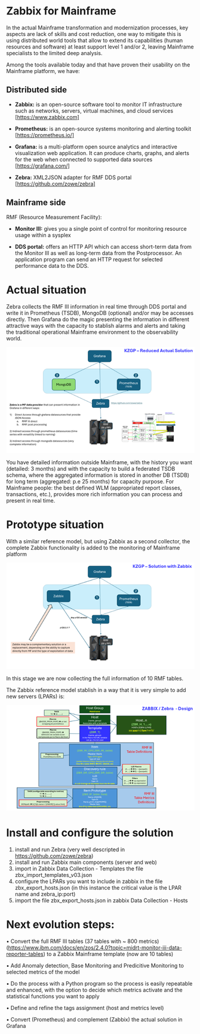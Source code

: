 # Zabbix for Mainframe

In the actual Mainframe transformation and modernization processes, key aspects are lack of skills and cost reduction, one way to mitigate this is using distributed world tools that allow to extend its capabilities (human resources and software) at least support level 1 and/or 2, leaving Mainframe specialists to the limited deep analysis.

Among the tools available today and that have proven their usability on the Mainframe platform, we have:

## Distributed side

  - **Zabbix:** is an open-source software tool to monitor IT infrastructure such as networks, servers, virtual machines, and cloud services [https://www.zabbix.com]

  - **Prometheus:** is an open-source systems monitoring and alerting toolkit [https://prometheus.io/]

  - **Grafana:**  is a multi-platform open source analytics and interactive visualization web application. It can produce charts, graphs, and alerts for the web when connected to supported data 
    sources [https://grafana.com/]

  - **Zebra:** XML2JSON adapter for RMF DDS portal [https://github.com/zowe/zebra] 

## Mainframe side

RMF (Resource Measurement Facility):

  - **Monitor III:** gives you a single point of control for monitoring resource usage within a sysplex

  - **DDS portal:** offers an HTTP API which can access short-term data from the Monitor III as well as long-term data from the Postprocessor. An application program can send an HTTP request for selected performance data to the DDS.

 
# Actual situation
Zebra collects the RMF III information in real time through DDS portal and write it in Prometheus (TSDB), MongoDB (optional) and/or may be accesses directly. Then Grafana do the magic presenting the information in different attractive ways with the capacity to stablish alarms and alerts and taking the traditional operational Mainframe environment to the observability world.

<IMG SRC = "https://github.com/fernandozangari/zabbix_for_mainframe/blob/main/SRC/reduced_actual_situation.png"> </IMG>

You have detailed information outside Mainframe, with the history you want (detailed: 3 months) and with the capacity to build a federated TSDB schema, where the aggregated information is stored in another DB (TSDB) for long term (aggregated: p.e 25 months) for capacity purpose.
For Mainframe people: the best defined WLM (appropriated report classes, transactions, etc.), provides more rich information you can process and present in real time.
 
 
# Prototype situation

With a similar reference model, but using Zabbix as a second collector, the complete Zabbix functionality is added to the monitoring of Mainframe platform 

<IMG SRC = "https://github.com/fernandozangari/zabbix_for_mainframe/blob/main/SRC/solution_with_zabbix.png"> </IMG>
 
In this stage we are now collecting the full information of 10 RMF tables.

The Zabbix reference model stablish in a way that it is very simple to add new servers (LPARs) is:


<IMG SRC = "https://github.com/fernandozangari/zabbix_for_mainframe/blob/main/SRC/zabbix_design.png"> </IMG>
 
# Install and configure the solution

1) install and run Zebra (very well descripted in https://github.com/zowe/zebra)
2) install and run Zabbix main components (server and web)
3) import in Zabbix Data Collection - Templates the file zbx_import_templates_v03.json
4) configure the LPARs you want to include in zabbix in the file zbx_export_hosts.json (in this instance the critical value is the LPAR name and zebra_ip:port)
5) import the file zbx_export_hosts.json in zabbix Data Collection - Hosts
 
# Next evolution steps:

•	Convert the full RMF III tables (37 tables with ~ 800 metrics) (https://www.ibm.com/docs/en/zos/2.4.0?topic=midrt-monitor-iii-data-reporter-tables) to a Zabbix Mainframe template (now are 10 tables)

•	Add Anomaly detection, Base Monitoring and Predicitive Monitoring to selected metrics of the model

•	Do the process with a Python program so the process is easily repeatable and enhanced, with the option to decide which metrics activate and the statistical functions you want to apply

•	Define and refine the tags assignment (host and metrics level)

•	Convert (Prometheus) and complement (Zabbix) the actual solution in Grafana




